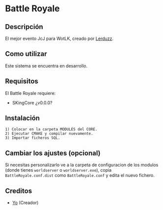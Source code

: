 # Battle Royale

## Descripción

El mejor evento JcJ para WotLK, creado por [Lerduzz](https://youtube.com/@lerduzz).


## Como utilizar

Este sistema se encuentra en desarrollo.


## Requisitos

El Battle Royale requiere:

- SKingCore ¿v0.0.0?


## Instalación

```
1) Colocar en la carpeta MODULES del CORE.
2) Ejecutar CMAKE y compilar nuevamente.
3) Importar ficheros SQL.
```

## Cambiar los ajustes (opcional)

Si necesitas personalizarlo ve a la carpeta de configuracion de los modulos (donde tienes `worldserver` o `worldserver.exe`), copia `BattleRoyale.conf.dist` como `BattleRoyale.conf` y edita el nuevo fichero.


## Creditos

* [Yo](https://github.com/Lerduzz) (Creador)
